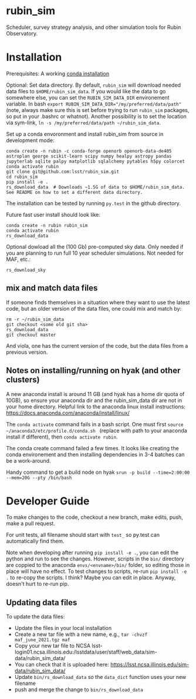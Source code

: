 # rubin_sim
Scheduler, survey strategy analysis, and other simulation tools for Rubin Observatory.



# Installation

Prerequisites:  A working [conda installation ](https://www.anaconda.com/products/individual)

Optional: Set data directory. By default, `rubin_sim` will download needed data files to `$HOME/rubin_sim_data`. If you would like the data to go somewhere else, you can set the `RUBIN_SIM_DATA_DIR` environement variable. In bash  `export RUBIN_SIM_DATA_DIR="/my/preferred/data/path"` (note, always make sure this is set before trying to run `rubin_sim` packages, so put in your .bashrc or whatnot). Another possibility is to set the location via sym-link, `ln -s /my/preferred/data/path ~/rubin_sim_data`. 


Set up a conda envoronment and install rubin_sim from source in development mode:
```
conda create -n rubin -c conda-forge openorb openorb-data-de405 astroplan george scikit-learn scipy numpy healpy astropy pandas jupyterlab sqlite palpy matplotlib sqlalchemy pytables h5py colorcet
conda activate rubin
git clone git@github.com:lsst/rubin_sim.git
cd rubin_sim
pip install -e .
rs_download_data  # Downloads ~1.5G of data to $HOME/rubin_sim_data. See README on how to set a different data directory.
```

The installation can be tested by running `py.test` in the github directory. 

Future fast user install should look like:
```
conda create -n rubin rubin_sim
conda activate rubin
rs_download_data 
```

Optional dowload all the (100 Gb) pre-computed sky data. Only needed if you are planning to run full 10 year scheduler simulations. Not needed for MAF, etc.:
```
rs_download_sky
```

## mix and match data files

If someone finds themselves in a situation where they want to use the latest code, but an older version of the data files, one could mix and match by:
```
rm -r ~/rubin_sim_data
git checkout <some old git sha>
rs_download_data
git checkout master
```
And viola, one has the current version of the code, but the data files from a previous version.


## Notes on installing/running on hyak (and other clusters)

A new anaconda install is around 11 GB (and hyak has a home dir quota of 10GB), so ensure your anaconda dir and the rubin_sim_data dir are not in your home directory. Helpful link to the anaconda linux install instructions:  https://docs.anaconda.com/anaconda/install/linux/

The `conda activate` command fails in a bash script. One must first `source ~/anaconda3/etc/profile.d/conda.sh
` (replace with path to your anaconda install if different), then `conda activate rubin`.

The conda create command failed a few times. It looks like creating the conda environement and then installing dependencies in 3-4 batches can be a work-around.

Handy command to get a build node on hyak `srun -p build --time=2:00:00 --mem=20G --pty /bin/bash`


# Developer Guide

To make changes to the code, checkout a new branch, make edits, push, make a pull request.

For unit tests, all filename should start with `test_` so py.test can automatically find them.

Note when developing after running `pip install -e .`, you can edit the python and run to see the changes. However, scripts in the `bin/` directory are coppied to the anaconda `envs/<envname>/bin/` folder, so editing those in place will have no effect. To test changes to scripts, re-run `pip install -e .` to re-copy the scripts. I think? Maybe you can edit in place. Anyway, doesn't hurt to re-run pip.

## Updating data files

To update the data files:

* Update the files in your local installation
* Create a new tar file with a new name, e.g., `tar -chvzf maf_june_2021.tgz maf`
* Copy your new tar file to NCSA lsst-login01.ncsa.illinois.edu:/lsstdata/user/staff/web_data/sim-data/rubin_sim_data/
* You can check that it is uploaded here: https://lsst.ncsa.illinois.edu/sim-data/rubin_sim_data/
* Update `bin/rs_download_data` so the `data_dict` function uses your new filename
* push and merge the change to `bin/rs_download_data`
